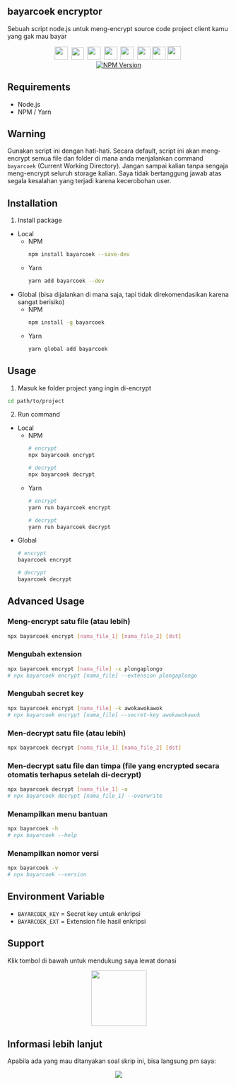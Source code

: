 ## bayarcoek encryptor
Sebuah script node.js untuk meng-encrypt source code project client kamu yang gak mau bayar

<p align=center>
  <a href="https://facebook.com/tfkhdyt142"><img height="30" src="https://upload.wikimedia.org/wikipedia/commons/5/51/Facebook_f_logo_%282019%29.svg"></a>&nbsp;
  <a href="https://twitter.com/tfkhdyt"><img height="28" src="https://upload.wikimedia.org/wikipedia/en/6/60/Twitter_Logo_as_of_2021.svg"></a>&nbsp;
  <a href="https://instagram.com/_tfkhdyt_"><img height="30" src="https://upload.wikimedia.org/wikipedia/commons/e/e7/Instagram_logo_2016.svg"></a>&nbsp;
  <a href="https://youtube.com/tfkhdyt"><img height="30" src="https://upload.wikimedia.org/wikipedia/commons/a/a0/YouTube_social_red_circle_%282017%29.svg"></a>&nbsp;
  <a href="https://t.me/tfkhdyt"><img height="30" src="https://upload.wikimedia.org/wikipedia/commons/8/83/Telegram_2019_Logo.svg"></a>&nbsp;
  <a href="https://www.linkedin.com/mwlite/in/taufik-hidayat-6793aa200"><img height="30" src="https://upload.wikimedia.org/wikipedia/commons/8/81/LinkedIn_icon.svg"></a>
  <a href="https://pddikti.kemdikbud.go.id/data_mahasiswa/QUUyNzdEMjktNDk0Ri00RTlDLUE4NzgtNkUwRDBDRjIxOUNB"><img height="30" src="https://i.postimg.cc/YSB2c3DG/1619598282440.png"></a>
  <a href="https://tfkhdyt.my.id/"><img height="31" src="https://www.svgrepo.com/show/295345/internet.svg"></a>&nbsp; <br>
  <a href="https://www.npmjs.com/package/bayarcoek"><img src="https://badge.fury.io/js/bayarcoek.svg" alt="NPM Version"/><a>
</p>

## Requirements
- Node.js
- NPM / Yarn

## Warning
Gunakan script ini dengan hati-hati.
Secara default, script ini akan meng-encrypt semua file dan folder di mana anda menjalankan command `bayarcoek` (Current Working Directory).
Jangan sampai kalian tanpa sengaja meng-encrypt seluruh storage kalian.
Saya tidak bertanggung jawab atas segala kesalahan yang terjadi karena kecerobohan user.

## Installation
1. Install package
  - Local
    - NPM 
      ```bash
      npm install bayarcoek --save-dev
      ```
    - Yarn
      ```bash
      yarn add bayarcoek --dev
      ```
  - Global (bisa dijalankan di mana saja, tapi tidak direkomendasikan karena sangat berisiko)
    - NPM 
      ```bash
      npm install -g bayarcoek
      ```
    - Yarn
      ```bash
      yarn global add bayarcoek
      ```

## Usage
1. Masuk ke folder project yang ingin di-encrypt
  ```bash
  cd path/to/project
  ```
2. Run command
  - Local
    - NPM 
      ```bash
      # encrypt
      npx bayarcoek encrypt

      # decrypt
      npx bayarcoek decrypt
      ```
    - Yarn
      ```bash
      # encrypt
      yarn run bayarcoek encrypt

      # decrypt
      yarn run bayarcoek decrypt
      ```
  - Global
    ```bash
    # encrypt
    bayarcoek encrypt

    # decrypt
    bayarcoek decrypt
    ```

## Advanced Usage
### Meng-encrypt satu file (atau lebih)
```bash
npx bayarcoek encrypt [nama_file_1] [nama_file_2] [dst]
```

### Mengubah extension
```bash
npx bayarcoek encrypt [nama_file] -x plongaplongo
# npx bayarcoek encrypt [nama_file] --extension plongaplongo
```

### Mengubah secret key
```bash
npx bayarcoek encrypt [nama_file] -k awokawokawok
# npx bayarcoek encrypt [nama_file] --secret-key awokawokawok
```

### Men-decrypt satu file (atau lebih)
```bash
npx bayarcoek decrypt [nama_file_1] [nama_file_2] [dst]
```

### Men-decrypt satu file dan timpa (file yang encrypted secara otomatis terhapus setelah di-decrypt)
```bash
npx bayarcoek decrypt [nama_file_1] -o
# npx bayarcoek decrypt [nama_file_1] --overwrite
```

### Menampilkan menu bantuan
```bash
npx bayarcoek -h
# npx bayarcoek --help
```

### Menampilkan nomor versi
```bash
npx bayarcoek -v
# npx bayarcoek --version
```

## Environment Variable
- `BAYARCOEK_KEY` = Secret key untuk enkripsi
- `BAYARCOEK_EXT` = Extension file hasil enkripsi

## Support
Klik tombol di bawah untuk mendukung saya lewat donasi

<p align="center">
  <a href="https://donate.tfkhdyt.my.id/">
    <img src="https://i.postimg.cc/jjRDbZQx/1621036430601.png" width="125px">
  </a>
</p>

## Informasi lebih lanjut
Apabila ada yang mau ditanyakan soal skrip ini, bisa langsung pm saya:
<p align=center>
<a href="https://linktr.ee/tfkhdyt" target="_blank"><img src="https://img.shields.io/badge/Contact-me-green?style=for-the-badge"/></a>
</p>
